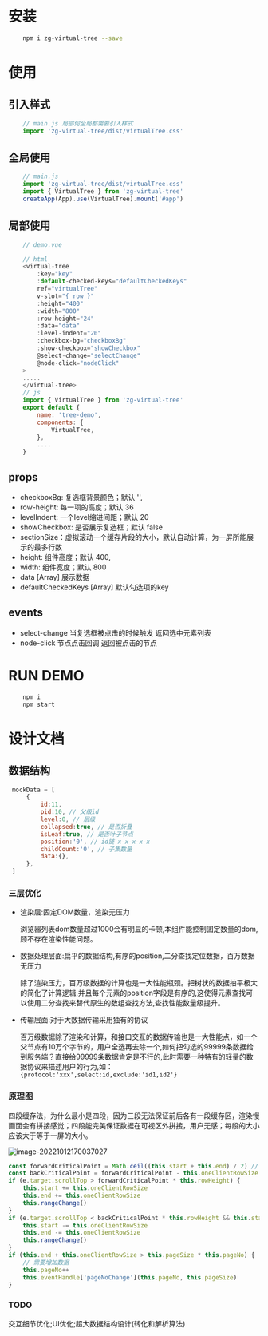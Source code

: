 <!--
 * @Author: caiwu
 * @Description: 
 * @CreateDate: 
 * @LastEditor: 
 * @LastEditTime: 2022-10-31 16:01:06
-->
# 安装
```bash
    npm i zg-virtual-tree --save
```
# 使用

## 引入样式

```js
    // main.js 局部何全局都需要引入样式
    import 'zg-virtual-tree/dist/virtualTree.css'
```
## 全局使用

```js
    // main.js
    import 'zg-virtual-tree/dist/virtualTree.css'
    import { VirtualTree } from 'zg-virtual-tree'
    createApp(App).use(VirtualTree).mount('#app')
```

## 局部使用

```js
    // demo.vue

    // html
    <virtual-tree 
        :key="key" 
        :default-checked-keys="defaultCheckedKeys" 
        ref="virtualTree" 
        v-slot="{ row }"
        :height="400" 
        :width="800" 
        :row-height="24" 
        :data="data" 
        :level-indent="20" 
        :checkbox-bg="checkboxBg"
        :show-checkbox="showCheckbox" 
        @select-change="selectChange" 
        @node-click="nodeClick"
    >
    .....
    </virtual-tree>
    // js
    import { VirtualTree } from 'zg-virtual-tree'
    export default {
        name: 'tree-demo',
        components: {
            VirtualTree,
        },
        ....
    }
```

## props

- checkboxBg: 复选框背景颜色；默认 '',
- row-height: 每一项的高度；默认 36
- levelIndent: 一个level缩进间距；默认 20
- showCheckbox: 是否展示复选框；默认 false
- sectionSize：虚拟滚动一个缓存片段的大小，默认自动计算，为一屏所能展示的最多行数
- height: 组件高度；默认 400,
- width: 组件宽度；默认 800
- data [Array] 展示数据 
- defaultCheckedKeys [Array] 默认勾选项的key

## events

- select-change 当复选框被点击的时候触发 返回选中元素列表
- node-click 节点点击回调 返回被点击的节点

# RUN DEMO
```bash
    npm i
    npm start
```

# 设计文档
## 数据结构
```javascript
 mockData = [
     {
         id:11, 
         pid:10, // 父级id
         level:0, // 层级
         collapsed:true, // 是否折叠
         isLeaf:true, // 是否叶子节点
         position:'0', // id链 x-x-x-x-x
         childCount:'0', // 子集数量
         data:{},
     },
 ]
```
### 三层优化

- 渲染层:固定DOM数量，渲染无压力

    浏览器列表dom数量超过1000会有明显的卡顿,本组件能控制固定数量的dom,顾不存在渲染性能问题。

- 数据处理层面:扁平的数据结构,有序的position,二分查找定位数据，百万数据无压力

    除了渲染压力，百万级数据的计算也是一大性能瓶颈。把树状的数据拍平极大的简化了计算逻辑,并且每个元素的position字段是有序的,这使得元素查找可以使用二分查找来替代原生的数组查找方法,查找性能数量级提升。

- 传输层面:对于大数据传输采用独有的协议

    百万级数据除了渲染和计算，和接口交互的数据传输也是一大性能点，如一个父节点有10万个字节的，用户全选再去除一个,如何把勾选的99999条数据给到服务端？直接给99999条数据肯定是不行的,此时需要一种特有的轻量的数据协议来描述用户的行为,如：`{protocol:'xxx',select:id,exclude:'id1,id2'}`

### 原理图

四段缓存法，为什么最小是四段，因为三段无法保证前后各有一段缓存区，渲染慢画面会有拼接感觉；四段能完美保证数据在可视区外拼接，用户无感；每段的大小应该大于等于一屏的大小。

![image-20221012170037027](https://cdn.jsdelivr.net/gh/caiwuu/image/image-20221012170037027.png)

```js
const forwardCriticalPoint = Math.ceil((this.start + this.end) / 2) // 指针前进临界点
const backCriticalPoint = forwardCriticalPoint - this.oneClientRowSize // 指针后退临界点
if (e.target.scrollTop > forwardCriticalPoint * this.rowHeight) {
    this.start += this.oneClientRowSize
    this.end += this.oneClientRowSize
    this.rangeChange()
}
if (e.target.scrollTop < backCriticalPoint * this.rowHeight && this.start > 0) {
    this.start -= this.oneClientRowSize
    this.end -= this.oneClientRowSize
    this.rangeChange()
}
if (this.end + this.oneClientRowSize > this.pageSize * this.pageNo) {
    // 需要增加数据
    this.pageNo++
    this.eventHandle['pageNoChange'](this.pageNo, this.pageSize)
}
```

### TODO
交互细节优化;UI优化;超大数据结构设计(转化和解析算法)
